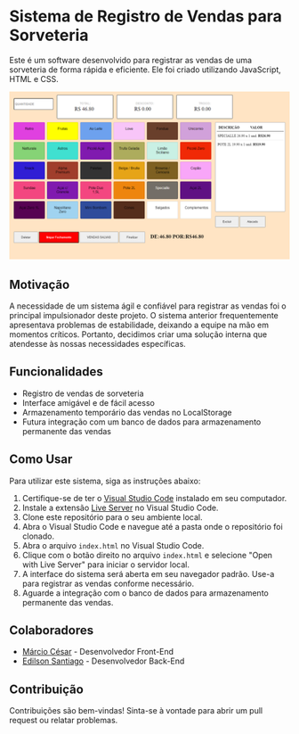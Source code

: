 # Sistema de Registro de Vendas para Sorveteria

Este é um software desenvolvido para registrar as vendas de uma sorveteria de forma rápida e eficiente. Ele foi criado utilizando JavaScript, HTML e CSS.

![img-projeto-figma](https://github.com/marcionogit/balcao-de-vendas/blob/main/img/bac%C3%A3o.png)

## Motivação

A necessidade de um sistema ágil e confiável para registrar as vendas foi o principal impulsionador deste projeto. O sistema anterior frequentemente apresentava problemas de estabilidade, deixando a equipe na mão em momentos críticos. Portanto, decidimos criar uma solução interna que atendesse às nossas necessidades específicas.

## Funcionalidades

- Registro de vendas de sorveteria
- Interface amigável e de fácil acesso
- Armazenamento temporário das vendas no LocalStorage
- Futura integração com um banco de dados para armazenamento permanente das vendas

## Como Usar

Para utilizar este sistema, siga as instruções abaixo:

1. Certifique-se de ter o [Visual Studio Code](https://code.visualstudio.com/) instalado em seu computador.
2. Instale a extensão [Live Server](https://marketplace.visualstudio.com/items?itemName=ritwickdey.LiveServer) no Visual Studio Code.
3. Clone este repositório para o seu ambiente local.
4. Abra o Visual Studio Code e navegue até a pasta onde o repositório foi clonado.
5. Abra o arquivo `index.html` no Visual Studio Code.
6. Clique com o botão direito no arquivo `index.html` e selecione "Open with Live Server" para iniciar o servidor local.
7. A interface do sistema será aberta em seu navegador padrão. Use-a para registrar as vendas conforme necessário.
8. Aguarde a integração com o banco de dados para armazenamento permanente das vendas.


## Colaboradores

- [Márcio César](https://github.com/marcionogit) - Desenvolvedor Front-End
- [Edilson Santiago](https://github.com/edilson-santiago-da-silva) - Desenvolvedor Back-End

## Contribuição

Contribuições são bem-vindas! Sinta-se à vontade para abrir um pull request ou relatar problemas.
